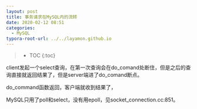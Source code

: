 ```yaml
---
layout: post
title: 事务请求在MySQL内的流转
date: 2020-02-12 08:51
categories:
  - MySQL
typora-root-url: ../../layamon.github.io
---
```

> * TOC
{:toc}

client发起一个select查询，在第一次查询会在do_comand处断住，但是之后的查询直接就返回结果了，但是server端进了do_comand断点。

do_command函数返回，客户端就收到结果了，



MySQL只用了poll和select，没有用epoll，见socket_connection.cc:851。
